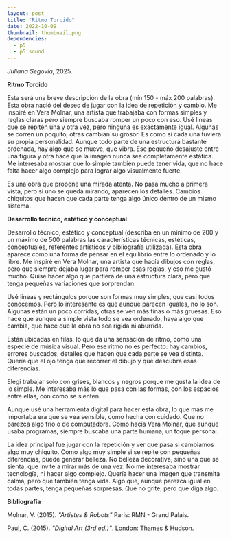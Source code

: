 ```yaml
---
layout: post
title: "Ritmo Torcido"
date: 2022-10-09
thumbnail: thumbnail.png
dependencies:
  - p5
  - p5.sound
---
```


<div id="div-sketch">
  <script type="text/javascript" src="sketch.js"></script>
</div>

_Juliana Segovia_, 2025.

**Ritmo Torcido**

Esta será una breve descripción de la obra (mín 150 - máx 200 palabras). Esta obra nació del deseo de jugar con la idea de repetición y cambio. Me inspiré en Vera Molnar, una artista que trabajaba con formas simples y reglas claras pero siempre buscaba romper un poco con eso. Usé lineas que se repiten una y otra vez, pero ninguna es exactamente igual. Algunas se corren un poquito, otras cambian su grosor. Es como si cada una tuviera su propia personalidad.
Aunque todo parte de una estructura bastante ordenada, hay algo que se mueve, que vibra. Ese pequeño desajuste entre una figura y otra hace que la imagen nunca sea completamente estática. Me interesaba mostrar que lo simple también puede tener vida, que no hace falta hacer algo complejo para lograr algo visualmente fuerte.

Es una obra que propone una mirada atenta. No pasa mucho a primera vista, pero si uno se queda mirando, aparecen los detalles. Cambios chiquitos que hacen que cada parte tenga algo único dentro de un mismo sistema.


**Desarrollo técnico, estético y conceptual**

Desarrollo técnico, estético y conceptual (describa en un mínimo de 200 y un máximo de 500 palabras las características técnicas, estéticas, conceptuales, referentes artísticos y bibliografía utilizada). Esta obra aparece como una forma de pensar en el equilibrio entre lo ordenado y lo libre. Me inspiré en Vera Molnar, una artista que hacía dibujos con reglas, pero que siempre dejaba lugar para romper esas reglas, y eso me gustó mucho. Quise hacer algo que partiera de una estructura clara, pero que tenga pequeñas variaciones que sorprendan.

Usé lineas y rectángulos porque son formas muy simples, que casi todos conocemos. Pero lo interesante es que aunque parecen iguales, no lo son. Algunas están un poco corridas, otras se ven más finas o más gruesas. Eso hace que aunque a simple vista todo se vea ordenado, haya algo que cambia, que hace que la obra no sea rígida ni aburrida.

Están ubicadas en filas, lo que da una sensación de ritmo, como una especie de música visual. Pero ese ritmo no es perfecto: hay cambios, errores buscados, detalles que hacen que cada parte se vea distinta. Quería que el ojo tenga que recorrer el dibujo y que descubra esas diferencias.

Elegi trabajar solo con grises, blancos y negros porque me gusta la idea de lo simple. Me interesaba más lo que pasa con las formas, con los espacios entre ellas, con como se sienten.

Aunque usé una herramienta digital para hacer esta obra, lo que más me importaba era que se vea sensible, como hecha con cuidado. Que no parezca algo frio o de computadora. Como hacía Vera Molnar, que aunque usaba programas, siempre buscaba una parte humana, un toque personal.

La idea principal fue jugar con la repetición y ver que pasa si cambiamos algo muy chiquito. Como algo muy simple si se repite con pequeñas diferencias, puede generar belleza. No belleza decorativa, sino una que se sienta, que invite a mirar más de una vez.
No me interesaba mostrar tecnología, ni hacer algo complejo. Quería hacer una imagen que transmita calma, pero que también tenga vida. Algo que, aunque parezca igual en todas partes, tenga pequeñas sorpresas. Que no grite, pero que diga algo.


**Bibliografía**

Molnar, V. (2015). _"Artistes & Robots"_ Paris: RMN - Grand Palais.

Paul, C. (2015). _"Digital Art (3rd ed.)"_. London: Thames & Hudson.